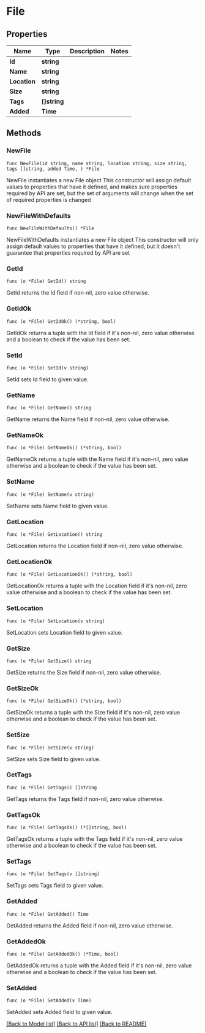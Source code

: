 # File

## Properties

Name | Type | Description | Notes
------------ | ------------- | ------------- | -------------
**Id** | **string** |  | 
**Name** | **string** |  | 
**Location** | **string** |  | 
**Size** | **string** |  | 
**Tags** | **[]string** |  | 
**Added** | **Time** |  | 

## Methods

### NewFile

`func NewFile(id string, name string, location string, size string, tags []string, added Time, ) *File`

NewFile instantiates a new File object
This constructor will assign default values to properties that have it defined,
and makes sure properties required by API are set, but the set of arguments
will change when the set of required properties is changed

### NewFileWithDefaults

`func NewFileWithDefaults() *File`

NewFileWithDefaults instantiates a new File object
This constructor will only assign default values to properties that have it defined,
but it doesn't guarantee that properties required by API are set

### GetId

`func (o *File) GetId() string`

GetId returns the Id field if non-nil, zero value otherwise.

### GetIdOk

`func (o *File) GetIdOk() (*string, bool)`

GetIdOk returns a tuple with the Id field if it's non-nil, zero value otherwise
and a boolean to check if the value has been set.

### SetId

`func (o *File) SetId(v string)`

SetId sets Id field to given value.


### GetName

`func (o *File) GetName() string`

GetName returns the Name field if non-nil, zero value otherwise.

### GetNameOk

`func (o *File) GetNameOk() (*string, bool)`

GetNameOk returns a tuple with the Name field if it's non-nil, zero value otherwise
and a boolean to check if the value has been set.

### SetName

`func (o *File) SetName(v string)`

SetName sets Name field to given value.


### GetLocation

`func (o *File) GetLocation() string`

GetLocation returns the Location field if non-nil, zero value otherwise.

### GetLocationOk

`func (o *File) GetLocationOk() (*string, bool)`

GetLocationOk returns a tuple with the Location field if it's non-nil, zero value otherwise
and a boolean to check if the value has been set.

### SetLocation

`func (o *File) SetLocation(v string)`

SetLocation sets Location field to given value.


### GetSize

`func (o *File) GetSize() string`

GetSize returns the Size field if non-nil, zero value otherwise.

### GetSizeOk

`func (o *File) GetSizeOk() (*string, bool)`

GetSizeOk returns a tuple with the Size field if it's non-nil, zero value otherwise
and a boolean to check if the value has been set.

### SetSize

`func (o *File) SetSize(v string)`

SetSize sets Size field to given value.


### GetTags

`func (o *File) GetTags() []string`

GetTags returns the Tags field if non-nil, zero value otherwise.

### GetTagsOk

`func (o *File) GetTagsOk() (*[]string, bool)`

GetTagsOk returns a tuple with the Tags field if it's non-nil, zero value otherwise
and a boolean to check if the value has been set.

### SetTags

`func (o *File) SetTags(v []string)`

SetTags sets Tags field to given value.


### GetAdded

`func (o *File) GetAdded() Time`

GetAdded returns the Added field if non-nil, zero value otherwise.

### GetAddedOk

`func (o *File) GetAddedOk() (*Time, bool)`

GetAddedOk returns a tuple with the Added field if it's non-nil, zero value otherwise
and a boolean to check if the value has been set.

### SetAdded

`func (o *File) SetAdded(v Time)`

SetAdded sets Added field to given value.



[[Back to Model list]](../README.md#documentation-for-models) [[Back to API list]](../README.md#documentation-for-api-endpoints) [[Back to README]](../README.md)


